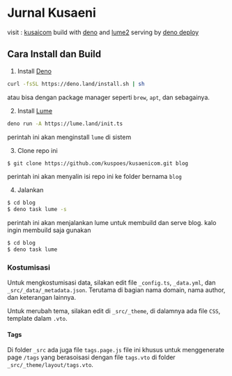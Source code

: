 # Jurnal Kusaeni

visit : [kusaicom](https://kusaeni.com)
build with [deno](https://deno.land) and [lume2](https://lume.land)
serving by [deno deploy](https://deno.com)

## Cara Install dan Build

1. Install [Deno](https://deno.com)

```bash
curl -fsSL https://deno.land/install.sh | sh
```

atau bisa dengan package manager seperti `brew`, `apt`, dan sebagainya.

2. Install [Lume](https://lume.land)

```bash
deno run -A https://lume.land/init.ts
```

perintah ini akan menginstall `lume` di sistem

3. Clone repo ini

```bash
$ git clone https://github.com/kuspoes/kusaenicom.git blog
```

perintah ini akan menyalin isi repo ini ke folder bernama `blog`

4. Jalankan

```bash
$ cd blog
$ deno task lume -s
```

perintah ini akan menjalankan lume untuk membuild dan serve blog.
kalo ingin membuild saja gunakan

```bash
$ cd blog
$ deno task lume
```

### Kostumisasi

Untuk mengkostumisasi data, silakan edit file `_config.ts`, `_data.yml`, dan `_src/_data/_metadata.json`. Terutama di bagian nama domain, nama author, dan keterangan lainnya.

Untuk merubah tema, silakan edit di `_src/_theme`, di dalamnya ada file `CSS`, template dalam `.vto`.

#### Tags

Di folder `_src` ada juga file `tags.page.js` file ini khusus untuk menggenerate page `/tags` yang berasoisasi dengan file `tags.vto` di folder `_src/_theme/layout/tags.vto`.
